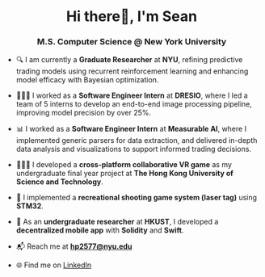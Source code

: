 <h1 align="center">Hi there👋, I'm Sean</h1>
<h3 align="center">M.S. Computer Science @ New York University</h3>

- 🔍 I am currently a **Graduate Researcher** at **NYU**, refining predictive trading models using recurrent reinforcement learning and enhancing model efficacy with Bayesian optimization.

- 🧑🏻‍💼 I worked as a **Software Engineer Intern** at **DRESIO**, where I led a team of 5 interns to develop an end-to-end image processing pipeline, improving model precision by over 25%.

- 📊 I worked as a **Software Engineer Intern** at **Measurable AI**, where I implemented generic parsers for data extraction, and delivered in-depth data analysis and visualizations to support informed trading decisions.

- 👨🏻‍💻 I developed a **cross-platform collaborative VR game** as my undergraduate final year project at **The Hong Kong University of Science and Technology**.

- 🚀 I implemented a **recreational shooting game system (laser tag)** using **STM32**.

- 💸 As an **undergraduate researcher** at **HKUST**, I developed a **decentralized mobile app** with **Solidity** and **Swift**.

- 📬 Reach me at **hp2577@nyu.edu**

- 🌐 Find me on [LinkedIn](https://www.linkedin.com/in/hsuanenpan)
